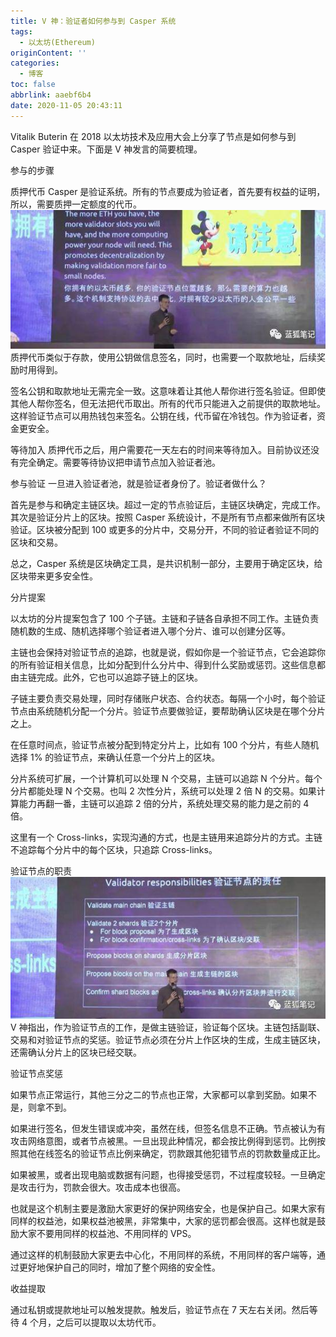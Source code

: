 ```yaml
---
title: V 神：验证者如何参与到 Casper 系统
tags:
  - 以太坊(Ethereum)
originContent: ''
categories:
  - 博客
toc: false
abbrlink: aaebf6b4
date: 2020-11-05 20:43:11
---
```


Vitalik Buterin 在 2018 以太坊技术及应用大会上分享了节点是如何参与到 Casper 验证中来。下面是 V 神发言的简要梳理。

参与的步骤

质押代币
Casper 是验证系统。所有的节点要成为验证者，首先要有权益的证明，所以，需要质押一定额度的代币。
![0fb60ad1a513c76c0ae8f7ee97b5a6a0.jpg](/images/2020/11/05/df224184-8e94-4131-8dd6-69dc8b5c6bf4.jpg)
质押代币类似于存款，使用公钥做信息签名，同时，也需要一个取款地址，后续奖励时用得到。

签名公钥和取款地址无需完全一致。这意味着让其他人帮你进行签名验证。但即使其他人帮你签名，但无法把代币取出。所有的代币只能进入之前提供的取款地址。这样验证节点可以用热钱包来签名。公钥在线，代币留在冷钱包。作为验证者，资金更安全。

等待加入
质押代币之后，用户需要花一天左右的时间来等待加入。目前协议还没有完全确定。需要等待协议把申请节点加入验证者池。

参与验证
一旦进入验证者池，就是验证者身份了。验证者做什么？

首先是参与和确定主链区块。超过一定的节点验证后，主链区块确定，完成工作。其次是验证分片上的区块。按照 Casper 系统设计，不是所有节点都来做所有区块验证。区块被分配到 100 或更多的分片中，交易分开，不同的验证者验证不同的区块和交易。

总之，Casper 系统是区块确定工具，是共识机制一部分，主要用于确定区块，给区块带来更多安全性。

分片提案

以太坊的分片提案包含了 100 个子链。主链和子链各自承担不同工作。主链负责随机数的生成、随机选择哪个验证者进入哪个分片、谁可以创建分区等。

主链也会保持对验证节点的追踪，也就是说，假如你是一个验证节点，它会追踪你的所有验证相关信息，比如分配到什么分片中、得到什么奖励或惩罚。这些信息都由主链完成。此外，它也可以追踪子链上的区块。

子链主要负责交易处理，同时存储账户状态、合约状态。每隔一个小时，每个验证节点由系统随机分配一个分片。验证节点要做验证，要帮助确认区块是在哪个分片之上。

在任意时间点，验证节点被分配到特定分片上，比如有 100 个分片，有些人随机选择 1% 的验证节点，来确认任意一个分片上的区块。

分片系统可扩展，一个计算机可以处理 N 个交易，主链可以追踪 N 个分片。每个分片都能处理 N 个交易。也叫 2 次性分片，系统可以处理 2 倍 N 的交易。如果计算能力再翻一番，主链可以追踪 2 倍的分片，系统处理交易的能力是之前的 4 倍。

这里有一个 Cross-links，实现沟通的方式，也是主链用来追踪分片的方式。主链不追踪每个分片中的每个区块，只追踪 Cross-links。

验证节点的职责
![0168e355810c54bbd55cab8f6e4d64a8.jpg](/images/2020/11/05/aa38c0bc-2b2c-4d68-b9f6-bd14a57e4a40.jpg)
V 神指出，作为验证节点的工作，是做主链验证，验证每个区块。主链包括副联、交易和对验证节点的奖惩。验证节点必须在分片上作区块的生成，生成主链区块，还需确认分片上的区块已经交联。

验证节点奖惩

如果节点正常运行，其他三分之二的节点也正常，大家都可以拿到奖励。如果不是，则拿不到。

如果进行签名，但发生错误或冲突，虽然在线，但签名信息不正确。节点被认为有攻击网络意图，或者节点被黑。一旦出现此种情况，都会按比例得到惩罚。比例按照其他在线签名的验证节点比例来确定，罚款跟其他犯错节点的罚款数量成正比。

如果被黑，或者出现电脑或数据有问题，也得接受惩罚，不过程度较轻。一旦确定是攻击行为，罚款会很大。攻击成本也很高。

也就是这个机制主要是激励大家更好的保护网络安全，也是保护自己。如果大家有同样的权益池，如果权益池被黑，非常集中，大家的惩罚都会很高。这样也就是鼓励大家不要用同样的权益池、不用同样的 VPS。

通过这样的机制鼓励大家更去中心化，不用同样的系统，不用同样的客户端等，通过更好地保护自己的同时，增加了整个网络的安全性。

收益提取

通过私钥或提款地址可以触发提款。触发后，验证节点在 7 天左右关闭。然后等待 4 个月，之后可以提取以太坊代币。